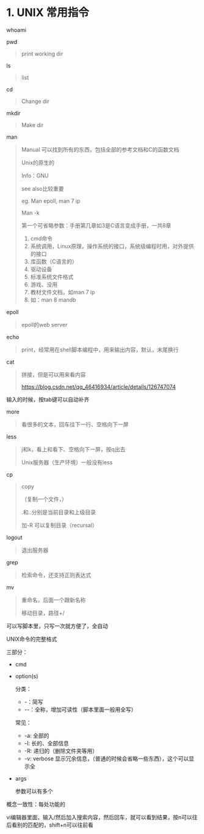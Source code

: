 # 1. UNIX 常用指令

whoami

pwd

>print working dir

ls

> list

cd

> Change dir

mkdir

> Make dir

man

> Manual 可以找到所有的东西，包括全部的参考文档和C的函数文档
>
> Unix的原生的
>
> Info：GNU
>
> see also比较重要
>
> eg. Man epoll, man 7 ip
>
> Man -k
>
> 第一个可省略参数：手册第几章如3是C语言变成手册，一共8章
>
> 1. cmd命令
> 2. 系统调用，Linux原理，操作系统的接口，系统级编程时用，对外提供的接口
> 3. 库函数（C语言的）
> 4. 驱动设备
> 5. 标准系统文件格式
> 6. 游戏、没用
> 7. 教材文件文档，如man 7 ip
> 8. 如：man 8 mandb

epoll

> epoll的web server

echo

>print，经常用在shell脚本编程中，用来输出内容，默认，末尾换行

cat

>拼接，但是可以用来看内容
>
>https://blog.csdn.net/qq_46416934/article/details/126747074

输入的时候，按tab键可以自动补齐

more

> 看很多的文本，回车往下一行、空格向下一屏

less

> j和k，看上和看下、空格向下一屏，按q出去
>
> Unix服务器（生产环境）一般没有less

cp

> copy
>
> （复制一个文件，）
>
> .和..分别是当前目录和上级目录
>
> 加-R 可以复制目录（recursal）

logout

> 退出服务器

grep

> 检索命令，还支持正则表达式

mv

> 重命名，后面一个跟新名称
>
> 移动目录，路径+/



可以写脚本里，只写一次就方便了，全自动



UNIX命令的完整格式

三部分：

- cmd

- option(s)

  分类：

  - -：简写
  - --：全称，增加可读性（脚本里面一般用全写）

  常见：

  - -a: 全部的
  - -l: 长的、全部信息
  - -R: 递归的（删除文件夹等用）
  - -v: verbose 显示冗余信息，（普通的时候会省略一些东西），这个可以显示全

- args

  参数可以有多个



概念一致性：每处功能的



vi编辑器里面，输入/然后加入搜索内容，然后回车，就可以看到结果，按n可以往后看别的匹配的，shift+n可以往前看



